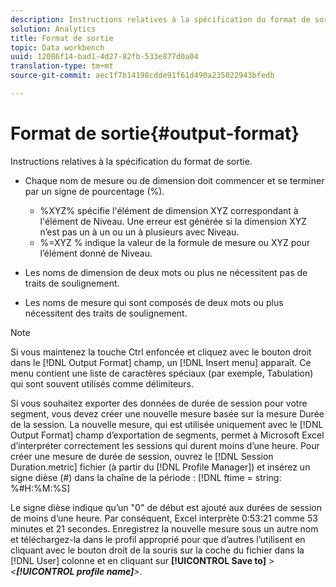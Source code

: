 ```yaml
---
description: Instructions relatives à la spécification du format de sortie.
solution: Analytics
title: Format de sortie
topic: Data workbench
uuid: 12086f14-bad1-4d27-82fb-533e877d0a04
translation-type: tm+mt
source-git-commit: aec1f7b14198cdde91f61d490a235022943bfedb

---
```



# Format de sortie{#output-format}

Instructions relatives à la spécification du format de sortie.

* Chaque nom de mesure ou de dimension doit commencer et se terminer par un signe de pourcentage (%).

   * %XYZ% spécifie l&#39;élément de dimension XYZ correspondant à l&#39;élément de Niveau. Une erreur est générée si la dimension XYZ n’est pas un à un ou un à plusieurs avec Niveau.
   * %=XYZ % indique la valeur de la formule de mesure ou XYZ pour l’élément donné de Niveau.

* Les noms de dimension de deux mots ou plus ne nécessitent pas de traits de soulignement.
* Les noms de mesure qui sont composés de deux mots ou plus nécessitent des traits de soulignement.

>[!NOTE]
>
>Si vous maintenez la touche Ctrl enfoncée et cliquez avec le bouton droit dans le [!DNL Output Format] champ, un [!DNL Insert menu] apparaît. Ce menu contient une liste de caractères spéciaux (par exemple, Tabulation) qui sont souvent utilisés comme délimiteurs.

Si vous souhaitez exporter des données de durée de session pour votre segment, vous devez créer une nouvelle mesure basée sur la mesure Durée de la session. La nouvelle mesure, qui est utilisée uniquement avec le [!DNL Output Format] champ d’exportation de segments, permet à Microsoft Excel d’interpréter correctement les sessions qui durent moins d’une heure. Pour créer une mesure de durée de session, ouvrez le [!DNL Session Duration.metric] fichier (à partir du [!DNL Profile Manager]) et insérez un signe dièse (#) dans la chaîne de la période : [!DNL ftime = string: %#H:%M:%S]

Le signe dièse indique qu’un &quot;0&quot; de début est ajouté aux durées de session de moins d’une heure. Par conséquent, Excel interprète 0:53:21 comme 53 minutes et 21 secondes. Enregistrez la nouvelle mesure sous un autre nom et téléchargez-la dans le profil approprié pour que d’autres l’utilisent en cliquant avec le bouton droit de la souris sur la coche du fichier dans la [!DNL User] colonne et en cliquant sur **[!UICONTROL Save to]** > *&lt;**[!UICONTROL profile name]**>*.
